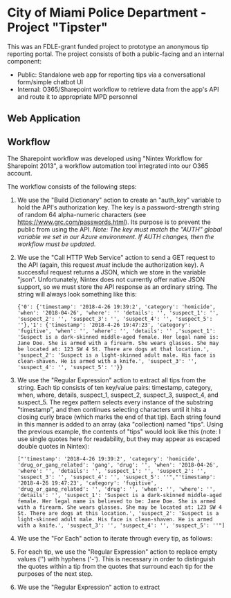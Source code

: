 # City of Miami Police Department - Project "Tipster"

This was an FDLE-grant funded project to prototype an anonymous tip reporting portal. The project consists of both a public-facing and an internal component:

* Public: Standalone web app for reporting tips via a conversational form/simple chatbot UI
* Internal: O365/Sharepoint workflow to retrieve data from the app's API and route it to appropriate MPD personnel

## Web Application

## Workflow

The Sharepoint workflow was developed using "Nintex Workflow for Sharepoint 2013", a workflow automation tool integrated into our O365 account.

The workflow consists of the following steps:

1. We use the "Build Dictionary" action to create an "auth_key" variable to hold the API's authorization key. The key is a password-strength string of random 64 alpha-numeric characters (see https://www.grc.com/passwords.html). Its purpose is to prevent the public from using the API. *Note: The key must match the "AUTH" global variable we set in our Azure environment. If AUTH changes, then the workflow must be updated.*

2. We use the "Call HTTP Web Service" action to send a GET request to the API (again, this request *must* include the authorization key). A successful request returns a JSON, which we store in the variable "json". Unfortunately, Nintex does not currently offer native JSON support, so we must store the API response as an ordinary string. The string will always look something like this:

    ```
    {'0': {'timestamp': '2018-4-26 19:39:2', 'category': 'homicide', 'when': '2018-04-26', 'where': '' 'details': '', 'suspect_1': '', 'suspect_2': '', 'suspect_3': '', 'suspect_4': '', 'suspect_5': ''},'1': {'timestamp': '2018-4-26 19:47:23', 'category': 'fugitive', 'when': '', 'where': '', 'details': '' ,'suspect_1': 'Suspect is a dark-skinned middle-aged female. Her legal name is: Jane Doe. She is armed with a firearm. She wears glasses. She may be located at: 123 SW 4 St. There are dogs at that location.', 'suspect_2': 'Suspect is a light-skinned adult male. His face is clean-shaven. He is armed with a knife.', 'suspect_3': '', 'suspect_4': '', 'suspect_5': ''}}
    ```

3. We use the "Regular Expression" action to extract all tips from the string. Each tip consists of ten key/value pairs: timestamp, category, when, where, details, suspect_1, suspect_2, suspect_3, suspect_4, and suspect_5. The regex pattern selects every instance of the substring "timestamp", and then continues selecting characters until it hits a closing curly brace (which marks the end of that tip). Each string found in this manner is added to an array (aka "collection) named "tips". Using the previous example, the contents of "tips" would look like this (note: I use single quotes here for readability, but they may appear as escaped double quotes in Nintex):

    ```
    ["'timestamp': '2018-4-26 19:39:2', 'category': 'homicide', 'drug_or_gang_related': 'gang', 'drug': '', 'when': '2018-04-26', 'where': '', 'details': '', 'suspect_1': '', 'suspect_2': '', 'suspect_3': '', 'suspect_4': '', 'suspect_5': ''","'timestamp': '2018-4-26 19:47:23', 'category': 'fugitive', 'drug_or_gang_related': '', 'drug': '', 'when': '', 'where': '', 'details': '', 'suspect_1': 'Suspect is a dark-skinned middle-aged female. Her legal name is believed to be: Jane Doe. She is armed with a firearm. She wears glasses. She may be located at: 123 SW 4 St. There are dogs at this location.', 'suspect_2': 'Suspect is a light-skinned adult male. His face is clean-shaven. He is armed with a knife.', 'suspect_3': '', 'suspect_4': '', 'suspect_5': ''"]
    ```

4. We use the "For Each" action to iterate through every tip, as follows:

5. For each tip, we use the "Regular Expression" action to replace empty values ('') with hyphens ('-'). This is necessary in order to distinguish the quotes within a tip from the quotes that surround each tip for the purposes of the next step.

6. We use the "Regular Expression" action to extract 
